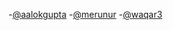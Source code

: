 -[@aalokgupta](https://github.com/aalokgupta)
-[@merunur](https://github.com/merunur)
-[@waqar3](https://github.com/waqar3)
